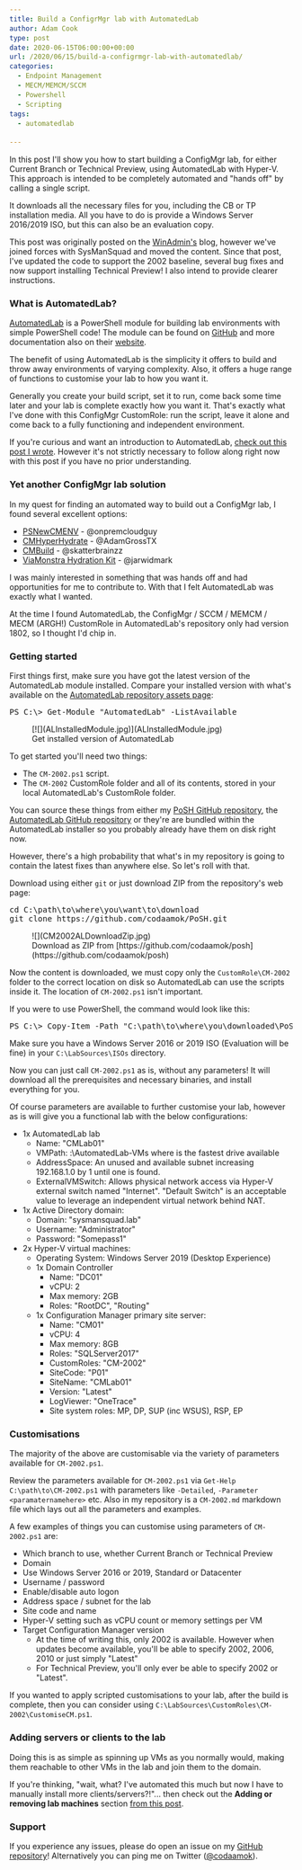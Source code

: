 ```yaml
---
title: Build a ConfigrMgr lab with AutomatedLab
author: Adam Cook
type: post
date: 2020-06-15T06:00:00+00:00
url: /2020/06/15/build-a-configrmgr-lab-with-automatedlab/
categories:
  - Endpoint Management
  - MECM/MEMCM/SCCM
  - Powershell
  - Scripting
tags:
  - automatedlab

---
```

In this post I'll show you how to start building a ConfigMgr lab, for either Current Branch or Technical Preview, using AutomatedLab with Hyper-V. This approach is intended to be completely automated and "hands off" by calling a single script.

It downloads all the necessary files for you, including the CB or TP installation media. All you have to do is provide a Windows Server 2016/2019 ISO, but this can also be an evaluation copy.

This post was originally posted on the [WinAdmin's](https://winadmins.chat) blog, however we've joined forces with SysManSquad and moved the content. Since that post, I've updated the code to support the 2002 baseline, several bug fixes and now support installing Technical Preview! I also intend to provide clearer instructions.

### What is AutomatedLab?

[AutomatedLab](https://github.com/automatedlab/automatedlab) is a PowerShell module for building lab environments with simple PowerShell code! The module can be found on [GitHub](https://github.com/AutomatedLab/AutomatedLab) and more documentation also on their [website](https://automatedlab.org).

The benefit of using AutomatedLab is the simplicity it offers to build and throw away environments of varying complexity. Also, it offers a huge range of functions to customise your lab to how you want it. 

Generally you create your build script, set it to run, come back some time later and your lab is complete exactly how you want it. That's exactly what I've done with this ConfigMgr CustomRole: run the script, leave it alone and come back to a fully functioning and independent environment.

If you're curious and want an introduction to AutomatedLab, [check out this post I wrote](https://sysmansquad.com/2020/06/15/getting-started-with-automatedlab/). However it's not strictly necessary to follow along right now with this post if you have no prior understanding.

### Yet another ConfigMgr lab solution

In my quest for finding an automated way to build out a ConfigMgr lab, I found several excellent options:

  * [PSNewCMENV](https://github.com/onpremcloudguy/PSNewCMENV) - @onpremcloudguy
  * [CMHyperHydrate](https://github.com/AdamGrossTX/CMHyperHydrate) - @AdamGrossTX
  * [CMBuild](https://github.com/Skatterbrainz/CMBuild) - @skatterbrainzz
  * [ViaMonstra Hydration Kit](https://deploymentresearch.com/hydration-kit-for-windows-server-2016-and-configmgr-current-technical-preview-branch/) - @jarwidmark

I was mainly interested in something that was hands off and had opportunities for me to contribute to. With that I felt AutomatedLab was exactly what I wanted.

At the time I found AutomatedLab, the ConfigMgr / SCCM / MEMCM / MECM (ARGH!) CustomRole in AutomatedLab's repository only had version 1802, so I thought I'd chip in.

### Getting started

First things first, make sure you have got the latest version of the AutomatedLab module installed. Compare your installed version with what's available on the [AutomatedLab repository assets page](https://github.com/AutomatedLab/AutomatedLab/releases):

<div class="wp-block-codemirror-blocks-code-block code-block">
  <pre class="CodeMirror" data-setting="{"mode":"powershell","mime":"application/x-powershell","theme":"default","lineNumbers":true,"styleActiveLine":true,"lineWrapping":true,"readOnly":true,"showPanel":false,"languageLabel":"no","language":"PowerShell","modeName":"powershell"}">PS C:\&gt; Get-Module "AutomatedLab" -ListAvailable</pre>
</div>

<div class="wp-block-image">
  <figure class="aligncenter size-medium">[![](ALInstalledModule.jpg)](ALInstalledModule.jpg)<figcaption>Get installed version of AutomatedLab</figcaption></figure>
</div>

To get started you'll need two things:

  * The `CM-2002.ps1` script.
  * The `CM-2002` CustomRole folder and all of its contents, stored in your local AutomatedLab's CustomRole folder.

You can source these things from either my [PoSH GitHub repository](https://github.com/codaamok/posh), the [AutomatedLab GitHub repository](https://github.com/AutomatedLab/AutomatedLab) or they're are bundled within the AutomatedLab installer so you probably already have them on disk right now.

However, there's a high probability that what's in my repository is going to contain the latest fixes than anywhere else. So let's roll with that.

Download using either `git` or just download ZIP from the repository's web page:

<div class="wp-block-codemirror-blocks-code-block code-block">
  <pre class="CodeMirror" data-setting="{"mode":"shell","mime":"text/x-sh","theme":"default","lineNumbers":true,"styleActiveLine":true,"lineWrapping":true,"readOnly":true,"showPanel":false,"languageLabel":"no","language":"Shell","modeName":"shell"}">cd C:\path\to\where\you\want\to\download
git clone https://github.com/codaamok/PoSH.git</pre>
</div>

<div class="wp-block-image">
  <figure class="aligncenter size-medium">![](CM2002ALDownloadZip.jpg)<figcaption>Download as ZIP from [https://github.com/codaamok/posh](https://github.com/codaamok/posh)</figcaption></figure>
</div>

Now the content is downloaded, we must copy only the `CustomRole\CM-2002` folder to the correct location on disk so AutomatedLab can use the scripts inside it. The location of `CM-2002.ps1` isn't important. 

If you were to use PowerShell, the command would look like this:

<div class="wp-block-codemirror-blocks-code-block code-block">
  <pre class="CodeMirror" data-setting="{"mode":"powershell","mime":"application/x-powershell","theme":"default","lineNumbers":true,"styleActiveLine":true,"lineWrapping":true,"readOnly":true,"showPanel":false,"languageLabel":"no","language":"PowerShell","modeName":"powershell"}">PS C:\&gt; Copy-Item -Path "C:\path\to\where\you\downloaded\PoSH\AutomatedLab\CustomRoles\CM-2002" -Destination "C:\LabSources\CustomRoles" -Recurse -Force</pre>
</div>

Make sure you have a Windows Server 2016 or 2019 ISO (Evaluation will be fine) in your `C:\LabSources\ISOs` directory.

Now you can just call `CM-2002.ps1` as is, without any parameters! It will download all the prerequisites and necessary binaries, and install everything for you.

Of course parameters are available to further customise your lab, however as is will give you a functional lab with the below configurations:

  * 1x AutomatedLab lab
      * Name: "CMLab01"
      * VMPath: _<drive>_:\AutomatedLab-VMs where _<drive>_ is the fastest drive available
      * AddressSpace: An unused and available subnet increasing 192.168.1.0 by 1 until one is found.
      * ExternalVMSwitch: Allows physical network access via Hyper-V external switch named "Internet". "Default Switch" is an acceptable value to leverage an independent virtual network behind NAT.
  * 1x Active Directory domain:
      * Domain: "sysmansquad.lab"
      * Username: "Administrator"
      * Password: "Somepass1"
  * 2x Hyper-V virtual machines:
      * Operating System: Windows Server 2019 (Desktop Experience)
      * 1x Domain Controller
          * Name: "DC01"
          * vCPU: 2
          * Max memory: 2GB
          * Roles: "RootDC", "Routing"
      * 1x Configuration&nbsp;Manager&nbsp;primary&nbsp;site&nbsp;server:
          * Name: "CM01"
          * vCPU: 4
          * Max memory: 8GB
          * Roles: "SQLServer2017"
          * CustomRoles: "CM-2002"
          * SiteCode: "P01"
          * SiteName: "CMLab01"
          * Version: "Latest"
          * LogViewer: "OneTrace"
          * Site system roles: MP, DP, SUP (inc WSUS), RSP, EP

### Customisations

The majority of the above are customisable via the variety of parameters available for `CM-2002.ps1`. 

Review the parameters available for `CM-2002.ps1` via `Get-Help C:\path\to\CM-2002.ps1` with parameters like `-Detailed`, `-Parameter <paramaternamehere>` etc. Also in my repository is a `CM-2002.md` markdown file which lays out all the parameters and examples.

A few examples of things you can customise using parameters of `CM-2002.ps1` are:

  * Which branch to use, whether Current Branch or Technical Preview
  * Domain
  * Use Windows Server 2016 or 2019, Standard or Datacenter
  * Username / password 
  * Enable/disable auto logon
  * Address space / subnet for the lab
  * Site code and name
  * Hyper-V setting such as vCPU count or memory settings per VM
  * Target Configuration Manager version
      * At the time of writing this, only 2002 is available. However when updates become available, you'll be able to specify 2002, 2006, 2010 or just simply "Latest"
      * For Technical Preview, you'll only ever be able to specify 2002 or "Latest".

If you wanted to apply scripted customisations to your lab, after the build is complete, then you can consider using `C:\LabSources\CustomRoles\CM-2002\CustomiseCM.ps1`.

### Adding servers or clients to the lab

Doing this is as simple as spinning up VMs as you normally would, making them reachable to other VMs in the lab and join them to the domain.

If you're thinking, "wait, what? I've automated this much but now I have to manually install more clients/servers?!"... then check out the **Adding or removing lab machines** section [from this post](https://sysmansquad.com/2020/06/15/getting-started-with-automatedlab/).

### Support

If you experience any issues, please do open an issue on my [GitHub repository](https://github.com/codaamok/posh)! Alternatively you can ping me on Twitter ([@codaamok](https://twitter.com/codaamok)).
 
